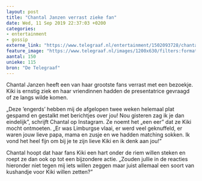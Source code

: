 ```yaml
---
layout: post
title: "Chantal Janzen verrast zieke fan"
date: Wed, 11 Sep 2019 22:37:03 +0200
categories: 
- entertainment 
- gossip 
externe_link: "https://www.telegraaf.nl/entertainment/1502093728/chantal-janzen-verrast-zieke-fan"
feature_image: "https://www.telegraaf.nl/images/1200x630/filters:format(jpeg):quality(80)/cdn-kiosk-api.telegraaf.nl/f973778c-d4d3-11e9-a415-0255c322e81b.png"
aantal: 150
unieke: 115
bron: "De Telegraaf"
---
```


<p class="intro">Chantal Janzen heeft een van haar grootste fans verrast met een bezoekje. Kiki is ernstig ziek en haar vriendinnen hadden de presentatrice gevraagd of ze langs wilde komen.</p> <p>„Deze ’engerds’ hebben mij de afgelopen twee weken helemaal plat gespamd en gestalkt met berichtjes over jou! Nou gisteren zag ik je dan eindelijk”, schrijft Chantal op Instagram. Ze noemt het „een eer” dat ze Kiki mocht ontmoeten. „Er was Limburgse vlaai, er werd veel geknuffeld, er waren jouw lieve papa, mama en zusje en we hadden matching sokken. Ik vond het heel fijn om bij je te zijn lieve Kiki en ik denk aan jou!”</p><p>Chantal hoopt dat haar fans Kiki een hart onder de riem willen steken en roept ze dan ook op tot een bijzondere actie. „Zouden jullie in de reacties hieronder niet tegen mij iets willen zeggen maar juist allemaal een soort van kushandje voor Kiki willen zetten?”</p>
